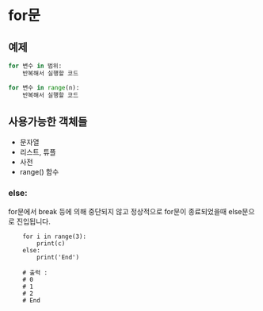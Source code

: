 for문
=======

예제
-------
```python
for 변수 in 범위:
	반복해서 실행할 코드

for 변수 in range(n):
    반복해서 실행할 코드
```

사용가능한 객체들
-------------
- 문자열
- 리스트, 튜플
- 사전
- range() 함수

### else:
for문에서 break 등에 의해 중단되지 않고 정상적으로 
for문이 종료되었을때 else문으로 진입됩니다.

		for i in range(3):
			print(c)
		else:
			print('End')
		
		# 출력 : 
		# 0
		# 1
		# 2
		# End